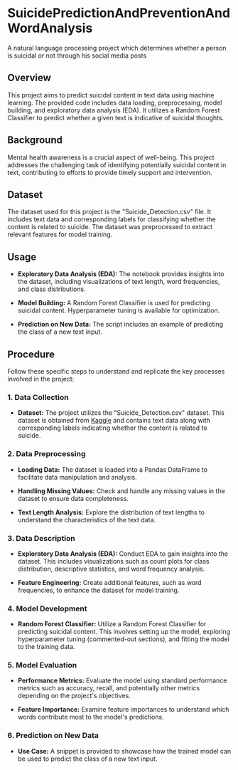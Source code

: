 # SuicidePredictionAndPreventionAndWordAnalysis
A natural language processing project which determines whether a person is suicidal or not through his social media posts


## Overview

This project aims to predict suicidal content in text data using machine learning. The provided code includes data loading, preprocessing, model building, and exploratory data analysis (EDA). It utilizes a Random Forest Classifier to predict whether a given text is indicative of suicidal thoughts.


## Background

Mental health awareness is a crucial aspect of well-being. This project addresses the challenging task of identifying potentially suicidal content in text, contributing to efforts to provide timely support and intervention.

## Dataset

The dataset used for this project is the "Suicide_Detection.csv" file. It includes text data and corresponding labels for classifying whether the content is related to suicide. The dataset was preprocessed to extract relevant features for model training.


## Usage

- **Exploratory Data Analysis (EDA):** The notebook provides insights into the dataset, including visualizations of text length, word frequencies, and class distributions.

- **Model Building:** A Random Forest Classifier is used for predicting suicidal content. Hyperparameter tuning is available for optimization.

- **Prediction on New Data:** The script includes an example of predicting the class of a new text input.


## Procedure

Follow these specific steps to understand and replicate the key processes involved in the project:

### 1. Data Collection

- **Dataset:** The project utilizes the "Suicide_Detection.csv" dataset. This dataset is obtained from [Kaggle](https://www.kaggle.com/nikhileswarkomati/suicide-watch) and contains text data along with corresponding labels indicating whether the content is related to suicide.

### 2. Data Preprocessing

- **Loading Data:** The dataset is loaded into a Pandas DataFrame to facilitate data manipulation and analysis.
  
- **Handling Missing Values:** Check and handle any missing values in the dataset to ensure data completeness.

- **Text Length Analysis:** Explore the distribution of text lengths to understand the characteristics of the text data.

### 3. Data Description

- **Exploratory Data Analysis (EDA):** Conduct EDA to gain insights into the dataset. This includes visualizations such as count plots for class distribution, descriptive statistics, and word frequency analysis.

- **Feature Engineering:** Create additional features, such as word frequencies, to enhance the dataset for model training.

### 4. Model Development

- **Random Forest Classifier:** Utilize a Random Forest Classifier for predicting suicidal content. This involves setting up the model, exploring hyperparameter tuning (commented-out sections), and fitting the model to the training data.

### 5. Model Evaluation

- **Performance Metrics:** Evaluate the model using standard performance metrics such as accuracy, recall, and potentially other metrics depending on the project's objectives.

- **Feature Importance:** Examine feature importances to understand which words contribute most to the model's predictions.

### 6. Prediction on New Data

- **Use Case:** A snippet is provided to showcase how the trained model can be used to predict the class of a new text input.


